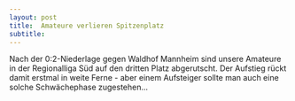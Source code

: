 ```yaml
---
layout: post
title:  Amateure verlieren Spitzenplatz
subtitle:  
---
```


Nach der 0:2-Niederlage gegen Waldhof Mannheim sind unsere Amateure in der Regionalliga Süd auf den dritten Platz abgerutscht. Der Aufstieg rückt damit erstmal in weite Ferne - aber einem Aufsteiger sollte man auch eine solche Schwächephase zugestehen...


